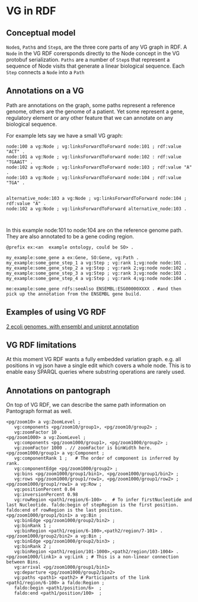 # VG in RDF

## Conceptual model

`Node`s, `Path`s and `Step`s, are the three core parts of any VG graph in RDF.
A `Node` in the VG RDF corersponds directly to the Node concept in the VG protobuf serialization.
`Paths` are a number of `Step`s that represent a sequence of Node visits that generate a linear biological sequence.
Each `Step` connects a `Node` into a `Path`



## Annotations on a VG

Path are annotations on the graph, some paths represent a reference genome, others are the genome of a patient.
Yet some represent a gene, regulatory element or any other feature that we can annotate on any biological sequence.

For example lets say we have a small VG graph:

```turtle
node:100 a vg:Node ; vg:linksForwardToForward node:101 ; rdf:value "ACT" .
node:101 a vg:Node ; vg:linksForwardToForward node:102 : rdf:value "TGAAGT" .
node:102 a vg:Node ; vg:linksForwardToForward node:103 ; rdf:value "A" .
node:103 a vg:Node ; vg:linksForwardToForward node:104 ; rdf:value "TGA" .


alternative_node:103 a vg:Node ; vg:linksForwardToForward node:104 ; rdf:value "A" .
node:102 a vg:Node ; vg:linksForwardToForward alternative_node:103 .



```
In this example node:101 to node:104 are on the reference genome path.
They are also annotated to be a gene coding region.

```turtle
@prefix ex:<an  example ontology, could be SO> .

my_example:some_gene a ex:Gene, SO:Gene, vg:Path .
my_example:some_gene_step_1 a vg:Step ; vg:rank 1;vg:node node:101 .
my_example:some_gene_step_2 a vg:Step ; vg:rank 2;vg:node node:102 .
my_example:some_gene_step_3 a vg:Step ; vg:rank 3;vg:node node:103 .
my_example:some_gene_step_4 a vg:Step ; vg:rank 4;vg:node node:104 .

me:example:some_gene rdfs:seeAlso ENSEMBL:ESG00000XXXX . #and then pick up the annotation from the ENSEMBL gene build.
```

## Examples of using VG RDF

[2 ecoli genomes, with ensembl and uniprot annotation](/vgteam/vg/wiki/VG-RDF,-the-Ensembl-bacteria-E.-coli-genome-hack-attack)

## VG RDF limitations

At this moment VG RDF wants a fully embedded variation graph. e.g. all positions in vg json have a single edit which covers a whole node. This is to enable easy SPARQL queries where substring operations are rarely used.


## Annotations on pantograph

On top of VG RDF, we can describe the same path information on Pantograph format as well.

```ttl
<pg/zoom10> a vg:ZoomLevel ;
   vg:components <pg/zoom10/group1>, <pg/zoom10/group2> ;
   vg:zoomFactor 10 .
<pg/zoom1000> a vg:ZoomLevel ;
   vg:components <pg/zoom1000/group1>, <pg/zoom1000/group2> ;
   vg:zoomFactor 1000 . // zoomFactor is binWidth here.
<pg/zoom1000/group1> a vg:Component ;
   vg:componentRank 1 ;   # The order of component is inferred by rank.
   vg:componentEdge <pg/zoom1000/group2> ;
   vg:bins <pg/zoom1000/group1/bin1>, <pg/zoom1000/group1/bin2> ;
   vg:rows <pg/zoom1000/group1/row1>, <pg/zoom1000/group1/row2> ;
<pg/zoom1000/group1/row1> a vg:Row ;
   vg:positionPercent 0.04
   vg:inversionPercent 0.98
   vg:rowRegion <path1/region/6-100> .  # To infer firstNucleotide and last Nucleotide. faldo:begin of stepRegion is the first position. faldo:end of rowRegion is the last position.
<pg/zoom1000/group1/bin1> a vg:Bin ;
   vg:binEdge <pg/zoom1000/group2/bin2> ;
   vg:binRank 1 ;
   vg:binRegion <path1/region/6-100>,<path2/region/7-101> .
<pg/zoom1000/group2/bin2> a vg:Bin ;
   vg:binEdge <pg/zoom1000/group2/bin3> ;
   vg:binRank 2 ;
   vg:binRegion <path1/region/101-1000>,<path2/region/103-1004> .
<pg/zoom1000/link1> a vg:Link ; # This is a non-linear connection between Bins.
   vg:arrival <pg/zoom1000/group1/bin1>
   vg:departure <pg/zoom1000/group2/bin2>
   vg:paths <path1> <path2> # Participants of the link
<path1/region/6-100> a faldo:Region ;
   faldo:begin <path1/position/6>  ;
   faldo:end <path1/position/100>  ;
```

